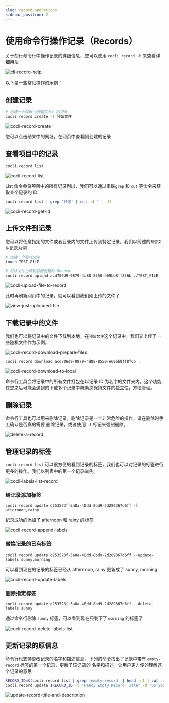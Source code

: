 ```yaml
---
slug: record-operations
sidebar_position: 2
---
```


# 使用命令行操作记录（Records）

关于刻行命令行中操作记录的详细信息，您可以使用 `cocli record -h` 来查看详细用法

![cli-record-help](./img/2-cocli-record-help.png)

以下是一些常见操作的示例：

## 创建记录

```bash
# 创建一个叫做 <预留文件> 的记录
cocli record create -t 预留文件
```

![cocli-record-create](./img/2-cocli-record-create.png)

您可以点击结果中的网址，在网页中查看刚创建的记录

## 查看项目中的记录

```bash
cocli record list
```

![cocli-record-list](./img/2-cocli-record-list.png)

List 命令会将项目中的所有记录列出，我们可以通过串联`grep` 和 `cut` 等命令来获取某个记录的 ID

```bash
cocli record list | grep '预留' | cut -d ' ' -f1
```

![cocli-record-get-id](./img/2-cocli-record-get-id.png)

## 上传文件到记录

您可以将任意指定的文件或者目录内的文件上传到特定记录，我们以前述的`预留文件`记录为例

```bash
# 创建一个临时文件
touch TEST_FILE

# 将该文件上传到前面创建的 Record
cocli record upload acd706d9-0879-4d88-8550-e69bb8ff8f6b ./TEST_FILE
```

![cocli-upload-file-to-record](./img/2-cocli-upload-file-to-record.png)

此时再刷新网页中的记录，就可以看到我们刚上传的文件了

![view-just-uploaded-file](./img/2-view-just-uploaded-file.png)

## 下载记录中的文件

我们也可以将记录中的文件下载到本地，在`预留文件`这个记录中，我们又上传了一些随机文件作为示例。

![cocli-record-download-prepare-files](./img/2-cocli-record-download-prepare-files.png)

```bash
cocli record download acd706d9-0879-4d88-8550-e69bb8ff8f6b .
```

![cocli-record-download-to-local](./img/2-cocli-record-download-to-local.png)

命令行工具会将记录中的所有文件打包在以记录 ID 为名字的文件夹内，这个功能在您之后可能会遇到的下载多个记录中帮助您保持文件的独立性，方便管理。

## 删除记录

命令行工具也可以用来删除记录，删除记录是一个非常危险的操作，请在删除时手工确认是否真的需要
删除记录，或者使用 `-f` 标记来强制删除。

![delete-a-record](./img/delete-a-record.png)

## 管理记录的标签

`cocli record list` 可以很方便的看到记录的标签，我们也可以对记录的标签进行更多的操作。我们以列表中的第一个记录举例。

![cocli-labels-list-record](./img/cocli-labels-list-record.png)

### 给记录添加标签

```
cocli record update d253523f-5a8a-40dd-8bd9-2d289367d6ff -l afternoon,rainy
```

记录成功的添加了 afternoon 和 rainy 的标签

![cocli-record-append-labels](./img/cocli-record-append-labels.png)

### 替换记录的已有标签

```
cocli record update d253523f-5a8a-40dd-8bd9-2d289367d6ff --update-labels sunny,morning
```

可以看到现在的记录的标签已经从 afternoon, rainy 更新成了 sunny, morning

![cocli-record-update-labels](./img/cocli-record-update-labels.png)

### 删除指定标签

```
cocli record update d253523f-5a8a-40dd-8bd9-2d289367d6ff --delete-labels sunny
```

通过命令行删除 `sunny` 标签，可以看到现在只剩下了 `morning` 的标签了

![cocli-record-delete-labels-list](./img/cocli-record-delete-labels-list.png)

## 更新记录的原信息

命令行也支持更改记录的名字和描述信息，下列的命令找出了记录中带有 `empty-record` 标签的第一个记录，更新了该记录的
名字和描述，让用户更方便的理解这个记录的意思

```bash
RECORD_ID=$(cocli record list | grep 'empty-record' | head -n1 | cut -d ' ' -f1)
cocli record update $RECORD_ID -t "Fancy Empty Record Title" -d "Do you really need a description for an empty record"
```

![update-record-title-and-description](./img/update-record-title-and-description.png)
